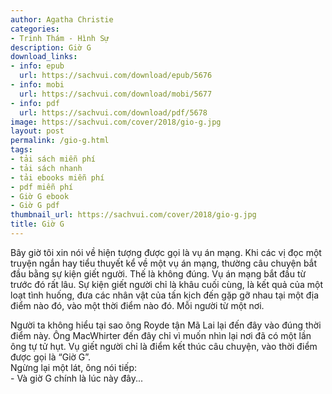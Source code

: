 ```yaml
---
author: Agatha Christie
categories:
- Trinh Thám - Hình Sự
description: Giờ G
download_links:
- info: epub
  url: https://sachvui.com/download/epub/5676
- info: mobi
  url: https://sachvui.com/download/mobi/5677
- info: pdf
  url: https://sachvui.com/download/pdf/5678
image: https://sachvui.com/cover/2018/gio-g.jpg
layout: post
permalink: /gio-g.html
tags:
- tải sách miễn phí
- tải sách nhanh
- tải ebooks miễn phí
- pdf miễn phí
- Giờ G ebook
- Giờ G pdf
thumbnail_url: https://sachvui.com/cover/2018/gio-g.jpg
title: Giờ G
---
```


 <div class="item-desc text-justify"> <p>Bây giờ tôi xin nói về hiện tượng được gọi là vụ án mạng. Khi các vị đọc một truyện ngắn hay tiểu thuyết kể về một vụ án mạng, thường câu chuyện bắt đầu bằng sự kiện giết người. Thế là không đúng. Vụ án mạng bắt đầu từ trước đó rất lâu. Sự kiện giết người chỉ là khâu cuối cùng, là kết quả của một loạt tình huống, đưa các nhân vật của tấn kịch đến gặp gỡ nhau tại một địa điểm nào đó, vào một thời điểm nào đó. Mỗi người từ một nơi.</p><p>Người ta không hiểu tại sao ông Royde tận Mã Lai lại đến đây vào đúng thời điểm này. Ông MacWhirter đến đây chỉ vì muốn nhìn lại nơi đã có một lần ông tự tử hụt. Vụ giết người chỉ là điểm kết thúc câu chuyện, vào thời điểm được gọi là “Giờ G”.<br>Ngừng lại một lát, ông nói tiếp:<br>- Và giờ G chính là lúc này đây...​</p> </div>